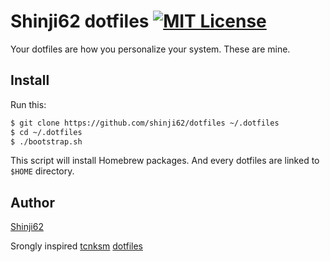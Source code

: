 Shinji62 dotfiles [![MIT License](http://img.shields.io/badge/license-MIT-blue.svg?style=flat)](https://github.com/shinji62/dotfiles/blob/master/LICENCE)
====

Your dotfiles are how you personalize your system. These are mine.

## Install

Run this:

```bash
$ git clone https://github.com/shinji62/dotfiles ~/.dotfiles
$ cd ~/.dotfiles
$ ./bootstrap.sh
```

This script will install Homebrew packages. And every dotfiles are linked to `$HOME` directory. 

## Author

[Shinji62](https://github.com/shinji62)

Srongly inspired [tcnksm](https://github.com/tcnksm) [dotfiles](https://github.com/tcnksm/dotfiles)